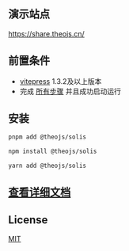 ## 演示站点

https://share.theojs.cn/

## 前置条件

- [vitepress](https://vitepress.dev/) 1.3.2及以上版本
- 完成 [所有步骤](https://vitepress.dev/zh/guide/getting-started#installation) 并且成功启动运行

## 安装

```sh [pnpm]
pnpm add @theojs/solis
```

```sh [npm]
npm install @theojs/solis
```

```sh [yarn]
yarn add @theojs/solis
```

## [查看详细文档](https://tools.theojs.cn/solis/getting-started)

## License

[MIT](https://github.com/Theo-Messi/tools/blob/main/packages/Solis/License)
